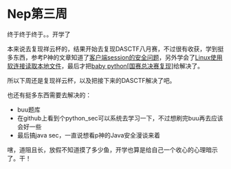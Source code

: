 # Nep第三周

终于终于终于。。开学了

本来说去复现祥云杯的，结果开始去复现DASCTF八月赛，不过很有收获，学到挺多东西，参考P神的文章知道了[客户端session的安全问题](https://www.wolai.com/rollinon0/s6UmmQcgzcLn8V14gT8rGw?theme=light)，另外学会了[Linux使用软连接读取本地文件](https://www.wolai.com/rollinon0/mUUvd1VpEfGTr7j2JFmyAV?theme=light)，最后才把[baby python[国赛总决赛复现]](https://www.wolai.com/rollinon0/vnbbA2deoZVskhoKouz575?theme=light)给解决了。

所以下周还是复现祥云杯，以及把接下来的DASCTF解决了吧。

也还有挺多东西需要去解决的：

- buu题库
- 在github上看到个python_sec可以系统去学习一下，不过想刷完buu再去应该会好一些
- 最后搞java sec，一直说想看p神的Java安全漫谈来着

嗐，道阻且长，放假不知道摸了多少鱼，开学也算是给自己一个收心的心理暗示了。干！

